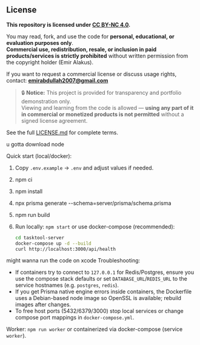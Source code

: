 ## License

**This repository is licensed under [CC BY-NC 4.0](https://creativecommons.org/licenses/by-nc/4.0/).**

You may read, fork, and use the code for **personal, educational, or evaluation purposes only**.  
**Commercial use, redistribution, resale, or inclusion in paid products/services is strictly prohibited** without written permission from the copyright holder (Emir Alakus).

If you want to request a commercial license or discuss usage rights, contact: **emirabdullah2007@gmail.com**

> 🔒 **Notice:** This project is provided for transparency and portfolio demonstration only.  
> Viewing and learning from the code is allowed — **using any part of it in commercial or monetized products is not permitted** without a signed license agreement.

See the full [LICENSE.md](./LICENSE.md) for complete terms.


u gotta download node

Quick start (local/docker):

1. Copy `.env.example` -> `.env` and adjust values if needed.
2. npm ci
3. npm install
4. npx prisma generate --schema=server/prisma/schema.prisma
5. npm run build
6. Run locally: `npm start` or use docker-compose (recommended):

	```bash
	cd tasktool-server
	docker-compose up -d --build
	curl http://localhost:3000/api/health
	```
 might wanna run the code on xcode
Troubleshooting:

- If containers try to connect to `127.0.0.1` for Redis/Postgres, ensure you use the compose stack defaults or set `DATABASE_URL`/`REDIS_URL` to the service hostnames (e.g. `postgres`, `redis`).
- If you get Prisma native engine errors inside containers, the Dockerfile uses a Debian-based node image so OpenSSL is available; rebuild images after changes.
- To free host ports (5432/6379/3000) stop local services or change compose port mappings in `docker-compose.yml`.

Worker: `npm run worker` or containerized via docker-compose (service `worker`).
